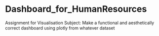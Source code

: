 # Dashboard_for_HumanResources
Assignment for Visualisation Subject: Make a functional and aesthetically correct dashboard using plotly from whatever dataset
